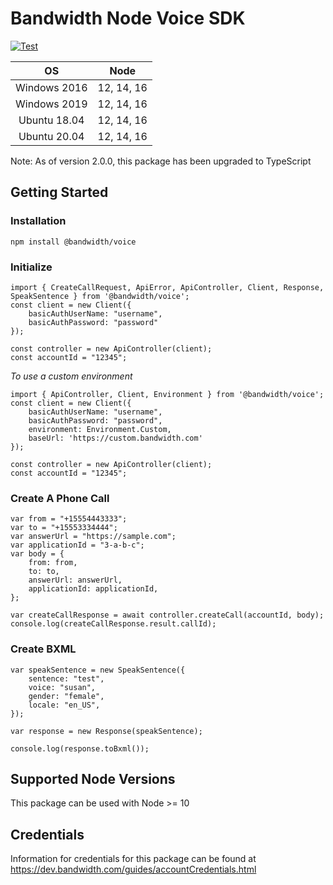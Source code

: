 # Bandwidth Node Voice SDK

[![Test](https://github.com/Bandwidth/node-voice/actions/workflows/test.yml/badge.svg)](https://github.com/Bandwidth/node-voice/actions/workflows/test.yml)

| **OS** | **Node** |
|:---:|:---:|
| Windows 2016 | 12, 14, 16 |
| Windows 2019 | 12, 14, 16 |
| Ubuntu 18.04 | 12, 14, 16 |
| Ubuntu 20.04 | 12, 14, 16 |


Note: As of version 2.0.0, this package has been upgraded to TypeScript

## Getting Started

### Installation

```
npm install @bandwidth/voice
```

### Initialize

```
import { CreateCallRequest, ApiError, ApiController, Client, Response, SpeakSentence } from '@bandwidth/voice';
const client = new Client({
    basicAuthUserName: "username",
    basicAuthPassword: "password"
});

const controller = new ApiController(client);
const accountId = "12345";
```

*To use a custom environment*
```
import { ApiController, Client, Environment } from '@bandwidth/voice';
const client = new Client({
    basicAuthUserName: "username",
    basicAuthPassword: "password",
    environment: Environment.Custom,
    baseUrl: 'https://custom.bandwidth.com'
});

const controller = new ApiController(client);
const accountId = "12345";
```

### Create A Phone Call

```
var from = "+15554443333";
var to = "+15553334444";
var answerUrl = "https://sample.com";
var applicationId = "3-a-b-c";
var body = {
    from: from,
    to: to,
    answerUrl: answerUrl,
    applicationId: applicationId,
};

var createCallResponse = await controller.createCall(accountId, body);
console.log(createCallResponse.result.callId);
```

### Create BXML

```
var speakSentence = new SpeakSentence({
    sentence: "test",
    voice: "susan",
    gender: "female",
    locale: "en_US",
});

var response = new Response(speakSentence);

console.log(response.toBxml());
```

## Supported Node Versions

This package can be used with Node >= 10


## Credentials

Information for credentials for this package can be found at https://dev.bandwidth.com/guides/accountCredentials.html
